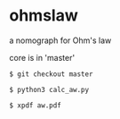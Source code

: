 # ohmslaw 

a nomograph for Ohm's law

core is in 'master'

```
$ git checkout master

$ python3 calc_aw.py

$ xpdf aw.pdf 
```
